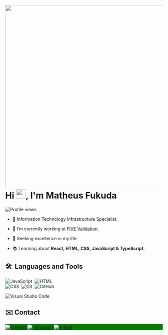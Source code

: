 <img align="right" height="590em" src="https://raw.githubusercontent.com/gist/matheushideki1234/8d9d914f520ab2b416d8f3a36c5b2f12/raw/4866f0f3f230de8aa287ce26a876c3a064d446c1/imagem.svg"/>
<h1 align="left">Hi <img src="https://raw.githubusercontent.com/kaueMarques/kaueMarques/master/hi.gif" height="30px">, I'm Matheus Fukuda</h1>
<p align="left"> <img src="https://komarev.com/ghpvc/?username=kadulisboa&color=green" alt="Profile views" /> </p>

- 🎲 Information Technology Infrastructure Specialist.

- 🚀 I’m currently working at [FIVE Validation](https://fivevalidation.com).

- 💪 Seeking excellence in my life.

- 📚 Learning about **React, HTML, CSS, JavaScript & TypeScript.**


## 🛠 &nbsp;Languages and Tools 

![JavaScript](https://img.shields.io/badge/-JavaScript-05122A?style=flat&logo=javascript)&nbsp; 
![HTML](https://img.shields.io/badge/-HTML-05122A?style=flat&logo=HTML5)&nbsp; <br>
![CSS](https://img.shields.io/badge/-CSS-05122A?style=flat&logo=CSS3&logoColor=1572B6)&nbsp; 
![Git](https://img.shields.io/badge/-Git-05122A?style=flat&logo=git)&nbsp; 
![GitHub](https://img.shields.io/badge/-GitHub-05122A?style=flat&logo=github)&nbsp; 
<!-- ![Markdown](https://img.shields.io/badge/-Markdown-05122A?style=flat&logo=markdown)&nbsp; -->
![Visual Studio Code](https://img.shields.io/badge/-Visual%20Studio%20Code-05122A?style=flat&logo=visual-studio-code&logoColor=007ACC)&nbsp; 
 
## ✉️ Contact

<p align="left" style="background:green">
<a href="https://www.linkedin.com/in/matheus-fukuda-385009155/" target="_blank">
  <img align="center" src="https://img.shields.io/badge/-Matheus Fukuda-05122A?style=flat&logo=linkedin" alt="linkedin"/>
</a>
<a href="https://www.instagram.com/matheus_fukuda/" target="_blank">
 <img align="center" src="https://img.shields.io/badge/-matheus_fukuda-05122A?style=flat&logo=instagram" alt="instagram"/>
</a>
  <a href="mailto:matheushideki1234@hotmail.com" target="_blank">
 <img align="center" src="https://img.shields.io/badge/-matheushideki1234@hotmail.com-05122A?style=flat&logo=gmail" alt="e-mail"/>
</a>
</p>

  
  
  
